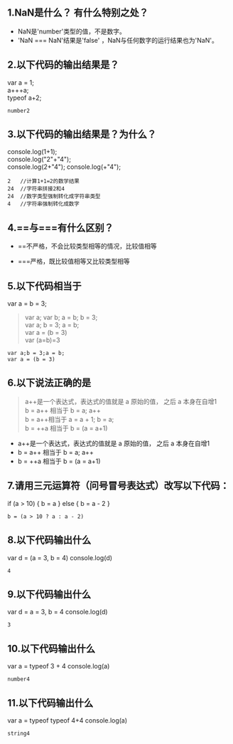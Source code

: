 ## 1.NaN是什么？ 有什么特别之处？
+   NaN是'number'类型的值，不是数字。       
+ 'NaN === NaN'结果是'false' ，NaN与任何数字的运行结果也为'NaN'。
>


## 2.以下代码的输出结果是？

var a = 1;  
a+++a;  
typeof a+2; 

```
number2
```

## 3.以下代码的输出结果是？为什么？

console.log(1+1);    
console.log("2"+"4");  
console.log(2+"4"); 
console.log(+"4");  

```
2   //计算1+1=2的数学结果
24  //字符串拼接2和4
24  //数字类型强制转化成字符串类型
4   //字符串强制转化成数字
```


## 4.==与===有什么区别？
+   ==不严格，不会比较类型相等的情况，比较值相等

+   ===严格，既比较值相等又比较类型相等

## 5.以下代码相当于

var a = b = 3;  
>   var a; var b; a = b; b = 3;    
>   var a; b = 3; a = b;   
>   var a = (b = 3)    
>   var (a=b)=3    
 
```
var a;b = 3;a = b;
var a = (b = 3)
```

## 6.以下说法正确的是
>a++是一个表达式，表达式的值就是 a 原始的值， 之后 a 本身在自增1    
>b = a++ 相当于 b = a; a++  
>b = a++相当于 a = a + 1; b = a;    
>b = ++a 相当于 b = (a = a+1)   

+   a++是一个表达式，表达式的值就是 a 原始的值， 之后 a 本身在自增1    
+   b = a++ 相当于 b = a; a++ 
+   b = ++a 相当于 b = (a = a+1)   


## 7.请用三元运算符（问号冒号表达式）改写以下代码：

if (a > 10) {
    b = a
} else {
    b = a - 2
}

```
b = (a > 10 ? a : a - 2)
```

## 8.以下代码输出什么

var d = (a = 3, b = 4)
console.log(d)

```
4
```

## 9.以下代码输出什么

var d = a = 3, b = 4
console.log(d)

```
3
```

## 10.以下代码输出什么

var a = typeof 3 + 4
console.log(a)

```
number4
```

## 11.以下代码输出什么

var a = typeof  typeof 4+4
console.log(a)

```
string4
```
